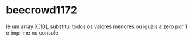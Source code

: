 # beecrowd1172
lê um array X[10], substitui todos os valores menores ou iguais a zero por 1 e imprime no console
